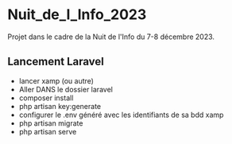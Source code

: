 # Nuit_de_l_Info_2023
Projet dans le cadre de la Nuit de l'Info du 7-8 décembre 2023.

## Lancement Laravel
- lancer xamp (ou autre)
- Aller DANS le dossier laravel
- composer install
- php artisan key:generate
- configurer le .env généré avec les identifiants de sa bdd xamp
- php artisan migrate
- php artisan serve